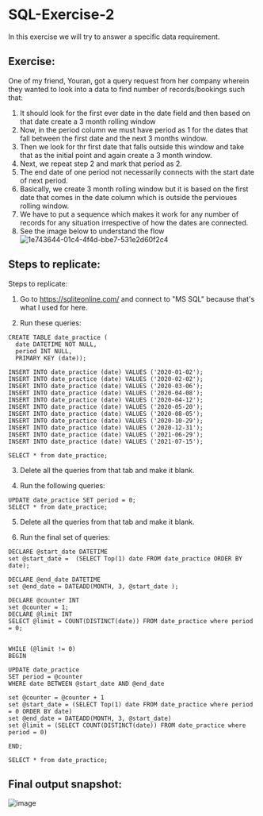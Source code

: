 # SQL-Exercise-2
In this exercise we will try to answer a specific data requirement.


## Exercise: 
One of my friend, Youran, got a query request from her company wherein they wanted to look into a data to find number of records/bookings such that:
1. It should look for the first ever date in the date field and then based on that date create a 3 month rolling window
2. Now, in the period column we must have period as 1 for the dates that fall between the first date and the next 3 months window.
3. Then we look for thr first date that falls outside this window and take that as the initial point and again create a 3 month window.
4. Next, we repeat step 2 and mark that period as 2.
5. The end date of one period not necessarily connects with the start date of next period.
6. Basically, we create 3 month rolling window but it is based on the first date that comes in the date column which is outside the pervioues rolling window.
7. We have to put a sequence which makes it work for any number of records for any situation irrespective of how the dates are connected.
8. See the image below to understand the flow
![1e743644-01c4-4f4d-bbe7-531e2d60f2c4](https://user-images.githubusercontent.com/6689256/88373047-1e2edc80-cd65-11ea-9856-4b63b0084eea.jpg)


## Steps to replicate:
Steps to replicate:
1. Go to https://sqliteonline.com/ and connect to "MS SQL" because that's what I used for here.

2. Run these queries:
```
CREATE TABLE date_practice (
  date DATETIME NOT NULL,
  period INT NULL,
  PRIMARY KEY (date));
  
INSERT INTO date_practice (date) VALUES ('2020-01-02');
INSERT INTO date_practice (date) VALUES ('2020-02-02');
INSERT INTO date_practice (date) VALUES ('2020-03-06');
INSERT INTO date_practice (date) VALUES ('2020-04-08');
INSERT INTO date_practice (date) VALUES ('2020-04-12');
INSERT INTO date_practice (date) VALUES ('2020-05-20');
INSERT INTO date_practice (date) VALUES ('2020-08-05');
INSERT INTO date_practice (date) VALUES ('2020-10-29');
INSERT INTO date_practice (date) VALUES ('2020-12-31');
INSERT INTO date_practice (date) VALUES ('2021-06-29');
INSERT INTO date_practice (date) VALUES ('2021-07-15');

SELECT * from date_practice;
```

3. Delete all the queries from that tab and make it blank.

4. Run the following queries:
```
UPDATE date_practice SET period = 0;
SELECT * from date_practice;
```

5. Delete all the queries from that tab and make it blank.

6. Run the final set of queries:
```
DECLARE @start_date DATETIME 
set @start_date =  (SELECT Top(1) date FROM date_practice ORDER BY date);

DECLARE @end_date DATETIME 
set @end_date = DATEADD(MONTH, 3, @start_date );

DECLARE @counter INT
set @counter = 1;
DECLARE @limit INT
SELECT @limit = COUNT(DISTINCT(date)) FROM date_practice where period = 0;


WHILE (@limit != 0)
BEGIN

UPDATE date_practice
SET period = @counter
WHERE date BETWEEN @start_date AND @end_date

set @counter = @counter + 1
set @start_date = (SELECT Top(1) date FROM date_practice where period = 0 ORDER BY date)
set @end_date = DATEADD(MONTH, 3, @start_date)
set @limit = (SELECT COUNT(DISTINCT(date)) FROM date_practice where period = 0)

END;

SELECT * from date_practice;
```


## Final output snapshot:
![image](https://user-images.githubusercontent.com/6689256/88373468-e1afb080-cd65-11ea-988b-1ab1e79f63c2.png)
